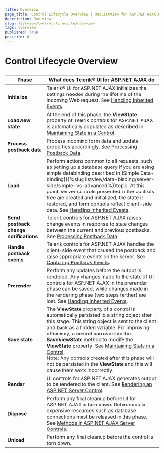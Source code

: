 ```yaml
---
title: Overview
page_title: Control Lifecycle Overview | RadListView for ASP.NET AJAX Documentation
description: Overview
slug: listview/control-lifecycle/overview
tags: overview
published: True
position: 0
---
```


# Control Lifecycle Overview



## 


| Phase | What does Telerik® UI for ASP.NET AJAX do |
| ------ | ------ |
| **Initialize** |Telerik® UI for ASP.NET AJAX initializes the settings needed during the lifetime of the incoming Web request. See [Handling Inherited Events](https://msdn.microsoft.com/en-us/library/aa720048).|
| **Loadview state** |At the end of this phase, the **ViewState** property of Telerik controls for ASP.NET AJAX is automatically populated as described in [Maintaining State in a Control](https://msdn.microsoft.com/en-us/library/aa720269).|
| **Process postback data** |Process incoming form data and update properties accordingly. See [Processing Postback Data](https://msdn.microsoft.com/en-us/library/aa719775.aspx).|
| **Load** |Perform actions common to all requests, such as setting up a database query if you are using simple databinding described in [Simple Data-binding]({%slug listview/data-binding/server-side/simple-vs-advanced%})topic. At this point, server controls presented in the controls tree are created and initialized, the state is restored, and form controls reflect client-side data. See [Handling Inherited Events](https://msdn.microsoft.com/en-us/library/aa720048).|
| **Send postback change notifications** |Telerik controls for ASP.NET AJAX raises change events in response to state changes between the current and previous postbacks. See [Processing Postback Data](https://msdn.microsoft.com/en-us/library/aa720471).|
| **Handle postback events** |Telerik controls for ASP.NET AJAX handles the client-side event that caused the postback and raise appropriate events on the server. See [Capturing Postback Events](https://msdn.microsoft.com/en-us/library/aa720472).|
| **Prerender** |Perform any updates before the output is rendered. Any changes made to the state of UI controls for ASP.NET AJAX in the prerender phase can be saved, while changes made in the rendering phase (two steps further) are lost. See [Handling Inherited Events](https://msdn.microsoft.com/en-us/library/aa720048).|
| **Save state** |The **ViewState** property of a control is automatically persisted to a string object after this stage. This string object is sent to the client and back as a hidden variable. For improving efficiency, a control can override the **SaveViewState** method to modify the **ViewState** property. See [Maintaining State in a Control](https://msdn.microsoft.com/en-us/library/aa720269).<br/>Note: Any controls created after this phase will not be persisted in the **ViewState** and this will cause them work incorrectly.|
| **Render** |UI controls for ASP.NET AJAX generates output to be rendered to the client. See [Rendering an ASP.NET Server Control](https://msdn.microsoft.com/en-us/library/aa338806).|
| **Dispose** |Perform any final cleanup before UI for ASP.NET AJAX is torn down. References to expensive resources such as database connections must be released in this phase. See [Methods in ASP.NET AJAX Server Controls](https://msdn.microsoft.com/en-us/library/aa720294).|
| **Unload** |Perform any final cleanup before the control is torn down.|
